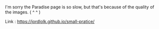 I'm sorry the Paradise page is so slow, but that's because of the quality of the images. ( ^ ^ )

Link : https://jordlolk.github.io/small-pratice/
